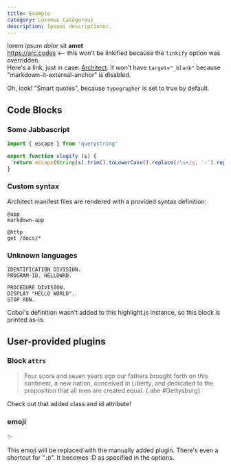 ```yaml
---
title: Example
category: Loremus Categorous
description: Ipsumi descriptionor.
---
```


lorem ipsum _dolor_ sit **amet**  
https://arc.codes <-- this won't be linkified because the `linkify` option was overridden.  
Here's a link, just in case: [Architect](https://arc.codes). It won't have `target="_blank"` because "markdown-it-external-anchor" is disabled.

Oh, look! "Smart quotes", because `typographer` is set to true by default.

## Code Blocks

### Some Jabbascript

```javascript
import { escape } from 'querystring'

export function slugify (s) {
  return escape(String(s).trim().toLowerCase().replace(/\s+/g, '-').replace(/\(\)/g, ''))
}
```

### Custom syntax

Architect manifest files are rendered with a provided syntax definition:

```arc
@app
markdown-app

@http
get /docs/*
```

### Unknown languages

```cobol
IDENTIFICATION DIVISION.
PROGRAM-ID. HELLOWRD.

PROCEDURE DIVISION.
DISPLAY "HELLO WORLD".
STOP RUN.
```

Cobol's definition wasn't added to this highlight.js instance, so this block is printed as-is.

## User-provided plugins

### Block `attrs`

> Four score and seven years ago our fathers brought forth on this continent, a new nation, conceived in Liberty, and dedicated to the proposition that all men are created equal. {.abe #Gettysburg}

Check out that added class and id attribute!

### emoji

:sparkles:

This emoji will be replaced with the manually added plugin. There's even a shortcut for "`:D`". It becomes :D as specified in the options.
